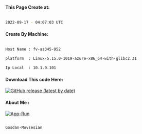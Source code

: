 
   
#### This Page Create at:

```bash

2022-09-17 - 04:07:03 UTC

```

#### Create By Machine:

```bash

Host Name : fv-az345-952

platform  : Linux-5.15.0-1019-azure-x86_64-with-glibc2.31

Ip Local  : 10.1.0.101

```
#### Download This code Here:

[![GitHub release (latest by date)](https://img.shields.io/github/v/release/Gosdan-Movsesian/Gosdan?style=for-the-badge&label=Download)](https://github.com/Gosdan-Movsesian/Gosdan/releases) 

</p> 

#### About Me :

[![App-Run](https://github.com/Gosdan-Movsesian/Gosdan/actions/workflows/App-Run.yml/badge.svg)](https://github.com/Gosdan-Movsesian/Gosdan/actions/workflows/App-Run.yml)

```bash

Gosdan-Movsesian

```

